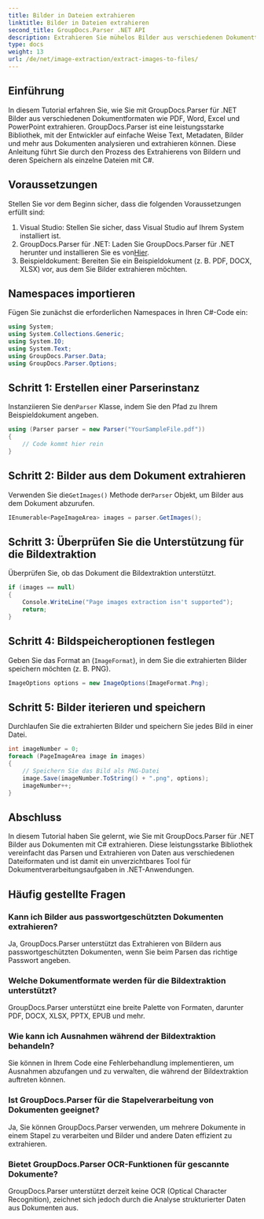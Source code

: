 ```yaml
---
title: Bilder in Dateien extrahieren
linktitle: Bilder in Dateien extrahieren
second_title: GroupDocs.Parser .NET API
description: Extrahieren Sie mühelos Bilder aus verschiedenen Dokumenttypen wie PDF und DOCX mit GroupDocs.Parser für .NET. Vereinfachen Sie Ihre Dokumentanalyseaufgaben.
type: docs
weight: 13
url: /de/net/image-extraction/extract-images-to-files/
---
```

## Einführung
In diesem Tutorial erfahren Sie, wie Sie mit GroupDocs.Parser für .NET Bilder aus verschiedenen Dokumentformaten wie PDF, Word, Excel und PowerPoint extrahieren. GroupDocs.Parser ist eine leistungsstarke Bibliothek, mit der Entwickler auf einfache Weise Text, Metadaten, Bilder und mehr aus Dokumenten analysieren und extrahieren können. Diese Anleitung führt Sie durch den Prozess des Extrahierens von Bildern und deren Speichern als einzelne Dateien mit C#.
## Voraussetzungen
Stellen Sie vor dem Beginn sicher, dass die folgenden Voraussetzungen erfüllt sind:
1. Visual Studio: Stellen Sie sicher, dass Visual Studio auf Ihrem System installiert ist.
2.  GroupDocs.Parser für .NET: Laden Sie GroupDocs.Parser für .NET herunter und installieren Sie es von[Hier](https://releases.groupdocs.com/parser/net/).
3. Beispieldokument: Bereiten Sie ein Beispieldokument (z. B. PDF, DOCX, XLSX) vor, aus dem Sie Bilder extrahieren möchten.

## Namespaces importieren
Fügen Sie zunächst die erforderlichen Namespaces in Ihren C#-Code ein:
```csharp
using System;
using System.Collections.Generic;
using System.IO;
using System.Text;
using GroupDocs.Parser.Data;
using GroupDocs.Parser.Options;
```
## Schritt 1: Erstellen einer Parserinstanz
 Instanziieren Sie den`Parser` Klasse, indem Sie den Pfad zu Ihrem Beispieldokument angeben.
```csharp
using (Parser parser = new Parser("YourSampleFile.pdf"))
{
    // Code kommt hier rein
}
```
## Schritt 2: Bilder aus dem Dokument extrahieren
 Verwenden Sie die`GetImages()` Methode der`Parser` Objekt, um Bilder aus dem Dokument abzurufen.
```csharp
IEnumerable<PageImageArea> images = parser.GetImages();
```
## Schritt 3: Überprüfen Sie die Unterstützung für die Bildextraktion
Überprüfen Sie, ob das Dokument die Bildextraktion unterstützt.
```csharp
if (images == null)
{
    Console.WriteLine("Page images extraction isn't supported");
    return;
}
```
## Schritt 4: Bildspeicheroptionen festlegen
Geben Sie das Format an (`ImageFormat`), in dem Sie die extrahierten Bilder speichern möchten (z. B. PNG).
```csharp
ImageOptions options = new ImageOptions(ImageFormat.Png);
```
## Schritt 5: Bilder iterieren und speichern
Durchlaufen Sie die extrahierten Bilder und speichern Sie jedes Bild in einer Datei.
```csharp
int imageNumber = 0;
foreach (PageImageArea image in images)
{
    // Speichern Sie das Bild als PNG-Datei
    image.Save(imageNumber.ToString() + ".png", options);
    imageNumber++;
}
```

## Abschluss
In diesem Tutorial haben Sie gelernt, wie Sie mit GroupDocs.Parser für .NET Bilder aus Dokumenten mit C# extrahieren. Diese leistungsstarke Bibliothek vereinfacht das Parsen und Extrahieren von Daten aus verschiedenen Dateiformaten und ist damit ein unverzichtbares Tool für Dokumentverarbeitungsaufgaben in .NET-Anwendungen.

## Häufig gestellte Fragen
### Kann ich Bilder aus passwortgeschützten Dokumenten extrahieren?
Ja, GroupDocs.Parser unterstützt das Extrahieren von Bildern aus passwortgeschützten Dokumenten, wenn Sie beim Parsen das richtige Passwort angeben.
### Welche Dokumentformate werden für die Bildextraktion unterstützt?
GroupDocs.Parser unterstützt eine breite Palette von Formaten, darunter PDF, DOCX, XLSX, PPTX, EPUB und mehr.
### Wie kann ich Ausnahmen während der Bildextraktion behandeln?
Sie können in Ihrem Code eine Fehlerbehandlung implementieren, um Ausnahmen abzufangen und zu verwalten, die während der Bildextraktion auftreten können.
### Ist GroupDocs.Parser für die Stapelverarbeitung von Dokumenten geeignet?
Ja, Sie können GroupDocs.Parser verwenden, um mehrere Dokumente in einem Stapel zu verarbeiten und Bilder und andere Daten effizient zu extrahieren.
### Bietet GroupDocs.Parser OCR-Funktionen für gescannte Dokumente?
GroupDocs.Parser unterstützt derzeit keine OCR (Optical Character Recognition), zeichnet sich jedoch durch die Analyse strukturierter Daten aus Dokumenten aus.